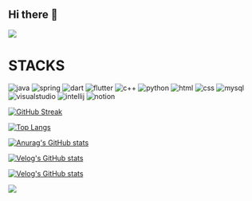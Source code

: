 ## Hi there 👋

<!--
**jklee3409/jklee3409** is a ✨ _special_ ✨ repository because its `README.md` (this file) appears on your GitHub profile.

Here are some ideas to get you started:

- 🔭 I’m currently working on ...
- 🌱 I’m currently learning ...
- 👯 I’m looking to collaborate on ...
- 🤔 I’m looking for help with ...
- 💬 Ask me about ...
- 📫 How to reach me: ...
- 😄 Pronouns: ...
- ⚡ Fun fact: ...
-->

<img src="https://capsule-render.vercel.app/api?type=waving&color=BDBDC8&height=150&section=header" />

<h1>STACKS</h1>

![java](https://img.shields.io/badge/Java-ED8B00?style=for-the-badge&logo=openjdk&logoColor=white)
![spring](https://img.shields.io/badge/Spring-6DB33F?style=for-the-badge&logo=spring&logoColor=white)
![dart](https://img.shields.io/badge/Dart-0175C2?style=for-the-badge&logo=dart&logoColor=white)
![flutter](https://img.shields.io/badge/Flutter-02569B?style=for-the-badge&logo=flutter&logoColor=white)
![c++](	https://img.shields.io/badge/C%2B%2B-00599C?style=for-the-badge&logo=c%2B%2B&logoColor=white)
![python](https://img.shields.io/badge/Python-14354C?style=for-the-badge&logo=python&logoColor=white)
![html](https://img.shields.io/badge/HTML-239120?style=for-the-badge&logo=html5&logoColor=white)
![css](https://img.shields.io/badge/CSS-239120?&style=for-the-badge&logo=css3&logoColor=white)
![mysql](https://img.shields.io/badge/MySQL-00000F?style=for-the-badge&logo=mysql&logoColor=white)
![visualstudio](https://img.shields.io/badge/Visual_Studio-5C2D91?style=for-the-badge&logo=visual%20studio&logoColor=white)
![intellij](https://img.shields.io/badge/IntelliJ_IDEA-000000.svg?style=for-the-badge&logo=intellij-idea&logoColor=white)
![notion](https://img.shields.io/badge/Notion-000000?style=for-the-badge&logo=notion&logoColor=white)


[![GitHub Streak](https://streak-stats.demolab.com?user=jklee3409)](https://git.io/streak-stats)

[![Top Langs](https://github-readme-stats.vercel.app/api/top-langs/?username=jklee3409)](https://github.com/anuraghazra/github-readme-stats)

[![Anurag's GitHub stats](https://github-readme-stats.vercel.app/api?username=jklee3409)](https://github.com/anuraghazra/github-readme-stats)

[![Velog's GitHub stats](https://velog-readme-stats.vercel.app/api/badge?name=jklee3409)](https://velog.io/@jklee3409/posts)

[![Velog's GitHub stats](https://velog-readme-stats.vercel.app/api?name=jklee3409)](https://velog.io/@jklee3409/posts)

<img src="https://capsule-render.vercel.app/api?type=waving&color=BDBDC8&height=150&section=footer" />



